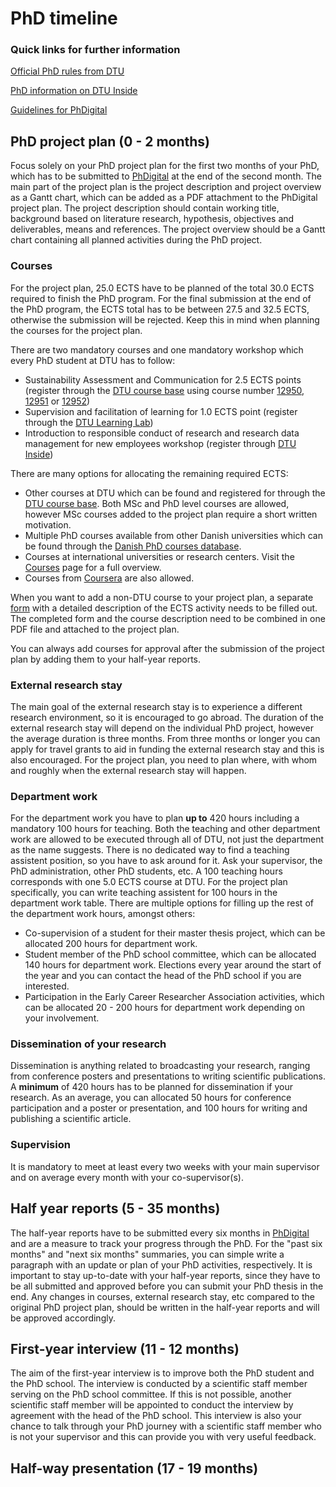 # PhD timeline

### Quick links for further information

[Official PhD rules from DTU](https://www.inside.dtu.dk/-/media/dtudk/uddannelse/phd-udannelse/dokumenter/dtus-rules-for-the-phd-programme-may-2023.pdf)

[PhD information on DTU Inside](https://www.inside.dtu.dk/en/undervisning/regler/phd-uddannelse-studerende/phd-studerende)

[Guidelines for PhDigital](https://phdigital.dtu.dk/_layouts/15/WopiFrame.aspx?sourcedoc={8b87733a-f8f6-44a5-917b-78b34e09ebd5})

## PhD project plan (0 - 2 months)

Focus solely on your PhD project plan for the first two months of your PhD, which has to be submitted to [PhDigital](https://phdigital.dtu.dk) at the end of the second month. The main part of the project plan is the project description and project overview as a Gantt chart, which can be added as a PDF attachment to the PhDigital project plan. The project description should contain working title, background based on literature research, hypothesis, objectives and deliverables, means and references. The project overview should be a Gantt chart containing all planned activities during the PhD project.

### Courses

For the project plan, 25.0 ECTS have to be planned of the total 30.0 ECTS required to finish the PhD program. For the final submission at the end of the PhD program, the ECTS total has to be between 27.5 and 32.5 ECTS, otherwise the submission will be rejected. Keep this in mind when planning the courses for the project plan.

There are two mandatory courses and one mandatory workshop which every PhD student at DTU has to follow:

* Sustainability Assessment and Communication for 2.5 ECTS points (register through the [DTU course base](https://kurser.dtu.dk/) using course number [12950](https://kurser.dtu.dk/course/12950), [12951](https://kurser.dtu.dk/course/12951) or [12952](https://kurser.dtu.dk/course/12952))
* Supervision and facilitation of learning for 1.0 ECTS point (register through the [DTU Learning Lab](https://learninglab.dtu.dk/courses-and-events/supervision-and-facilitation-of-learning#dates--registration))
* Introduction to responsible conduct of research and research data management for new employees workshop (register through [DTU Inside](https://www.inside.dtu.dk/en/medarbejder/hr-og-arbejdsmiljoe/kompetenceudvikling/kursusoversigt_overside/kursusoversigt#?query=%7B%22Theme%22:%2235556%22,%22Role%22:%22%22,%22Language%22:%22%22,%22Cost%22:%22%22,%22SearchWord%22:%22%22,%22SortOn%22:%22%22,%22MaxRecords%22:10%7D))

There are many options for allocating the remaining required ECTS:

* Other courses at DTU which can be found and registered for through the [DTU course base](https://kurser.dtu.dk/). Both MSc and PhD level courses are allowed, however MSc courses added to the project plan require a short written motivation.
* Multiple PhD courses available from other Danish universities which can be found through the [Danish PhD courses database](https://phdcourses.dk/).
* Courses at international universities or research centers. Visit the [Courses](courses.md) page for a full overview.
* Courses from [Coursera](https://www.coursera.org/) are also allowed.

When you want to add a non-DTU course to your project plan, a separate [form](https://www.inside.dtu.dk/-/media/dtudk/uddannelse/phd-udannelse/dokumenter/description-ects-activity.docx) with a detailed description of the ECTS activity needs to be filled out. The completed form and the course description need to be combined in one PDF file and attached to the project plan.

You can always add courses for approval after the submission of the project plan by adding them to your half-year reports.

### External research stay

The main goal of the external research stay is to experience a different research environment, so it is encouraged to go abroad. The duration of the external research stay will depend on the individual PhD project, however the average duration is three months. From three months or longer you can apply for travel grants to aid in funding the external research stay and this is also encouraged. For the project plan, you need to plan where, with whom and roughly when the external research stay will happen.

### Department work

For the department work you have to plan **up to** 420 hours including a mandatory 100 hours for teaching. Both the teaching and other department work are allowed to be executed through all of DTU, not just the department as the name suggests. There is no dedicated way to find a teaching assistent position, so you have to ask around for it. Ask your supervisor, the PhD administration, other PhD students, etc. A 100 teaching hours corresponds with one 5.0 ECTS course at DTU. For the project plan specifically, you can write teaching assistent for 100 hours in the department work table. There are multiple options for filling up the rest of the department work hours, amongst others:

* Co-supervision of a student for their master thesis project, which can be allocated 200 hours for department work.
* Student member of the PhD school committee, which can be allocated 140 hours for department work. Elections every year around the start of the year and you can contact the head of the PhD school if you are interested.
* Participation in the Early Career Researcher Association activities, which can be allocated 20 - 200 hours for department work depending on your involvement.

### Dissemination of your research

Dissemination is anything related to broadcasting your research, ranging from conference posters and presentations to writing scientific publications. A **minimum** of 420 hours has to be planned for dissemination if your research. As an average, you can allocated 50 hours for conference participation and a poster or presentation, and 100 hours for writing and publishing a scientific article.

### Supervision

It is mandatory to meet at least every two weeks with your main supervisor and on average every month with your co-supervisor(s).

## Half year reports (5 - 35 months)

The half-year reports have to be submitted every six months in [PhDigital](https://phdigital.dtu.dk) and are a measure to track your progress through the PhD. For the "past six months" and "next six months" summaries, you can simple write a paragraph with an update or plan of your PhD activities, respectively. It is important to stay up-to-date with your half-year reports, since they have to be all submitted and approved before you can submit your PhD thesis in the end. Any changes in courses, external research stay, etc compared to the original PhD project plan, should be written in the half-year reports and will be approved accordingly.

## First-year interview (11 - 12 months)

The aim of the first-year interview is to improve both the PhD student and the PhD school. The interview is conducted by a scientific staff member serving on the PhD school committee. If this is not possible, another scientific staff member will be appointed to conduct the interview by agreement with the head of the PhD school. This interview is also your chance to talk through your PhD journey with a scientific staff member who is not your supervisor and this can provide you with very useful feedback.

## Half-way presentation (17 - 19 months)


